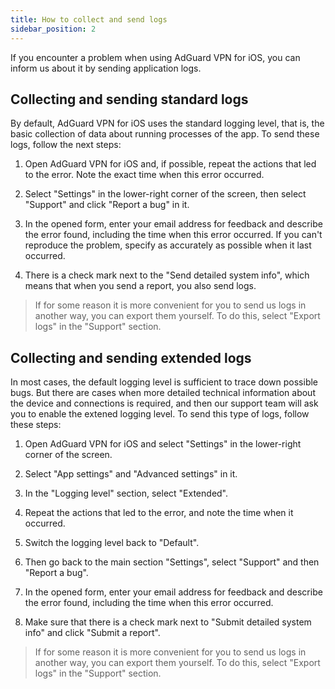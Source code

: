 ```yaml
---
title: How to collect and send logs
sidebar_position: 2
---
```


If you encounter a problem when using AdGuard VPN for iOS, you can inform us about it by sending application logs.

## Collecting and sending standard logs

By default, AdGuard VPN for iOS uses the standard logging level, that is, the basic collection of data about running processes of the app. To send these logs, follow the next steps:

1. Open AdGuard VPN for iOS and, if possible, repeat the actions that led to the error. Note the exact time when this error occurred.

2. Select "Settings" in the lower-right corner of the screen, then select "Support" and click "Report a bug" in it.

3. In the opened form, enter your email address for feedback and describe the error found, including the time when this error occurred. If you can't reproduce the problem, specify as accurately as possible when it last occurred.

4. There is a check mark next to the "Send detailed system info", which means that when you send a report, you also send logs.

>If for some reason it is more convenient for you to send us logs in another way, you can export them yourself. To do this, select "Export logs" in the "Support" section.

## Collecting and sending extended logs

In most cases, the default logging level is sufficient to trace down possible bugs. But there are cases when more detailed technical information about the device and connections is required, and then our support team will ask you to enable the extened logging level. To send this type of logs, follow these steps:

1. Open AdGuard VPN for iOS and select "Settings" in the lower-right corner of the screen.

2. Select "App settings" and "Advanced settings" in it.

3. In the "Logging level" section, select "Extended".

4. Repeat the actions that led to the error, and note the time when it occurred.

5. Switch the logging level back to "Default".

6. Then go back to the main section "Settings", select "Support" and then "Report a bug".

7. In the opened form, enter your email address for feedback and describe the error found, including the time when this error occurred.

8. Make sure that there is a check mark next to "Submit detailed system info" and click "Submit a report".

>If for some reason it is more convenient for you to send us logs in another way, you can export them yourself. To do this, select "Export logs" in the "Support" section.